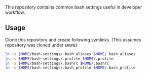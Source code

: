 This repository contains common bash settings useful in developer workflow.

## Usage
Clone this repository and create following symlinks. (This assumes repository was
cloned under `$HOME`)
```bash
ln -s $HOME/bash-settings/.bash_aliases $HOME/.bash_aliases
ln -s $HOME/bash-settings/.profile $HOME/.profile
ln -s $HOME/bash-settings/.bashrc $HOME/.bashrc
ln -s $HOME/bash-settings/.bash_profile $HOME/.bash_profile
```

